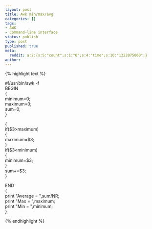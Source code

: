 ```yaml
---
layout: post
title: Awk min/max/avg
categories: []
tags:
- AWK
- Command-line interface
status: publish
type: post
published: true
meta:
  reddit: a:2:{s:5:"count";s:1:"0";s:4:"time";s:10:"1322875060";}
author: 
---
```

<div class="posterous_autopost">
<p>{% highlight text %}</p>
<p>#!/usr/bin/awk -f<br />
BEGIN<br />
{<br />
 minimum=0;<br />
 maximum=0;<br />
 sum=0;<br />
}</p>
<p>{<br />
 if($3&gt;maximum)<br />
 {<br />
 maximum=$3;<br />
 }<br />
 if($3&lt;minimum)<br />
 {<br />
 minimum=$3;<br />
 }<br />
 sum+=$3;<br />
}</p>
<p>END<br />
{<br />
 print &quot;Average = &quot;,sum/NR;<br />
 print &quot;Max = &quot;,maximum;<br />
 print &quot;Min = &quot;,minimum;<br />
}</p>
<p>{% endhighlight %}</p>
</div>
